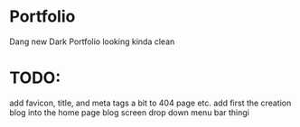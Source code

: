 # Portfolio
Dang new Dark Portfolio looking kinda clean

#  TODO:
add favicon, title, and meta tags a bit to 404 page etc.
add first the creation blog into the home page blog screen drop down menu bar thingi
